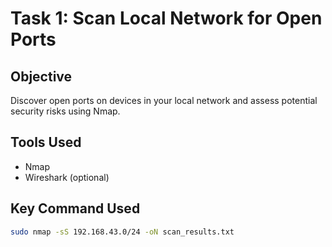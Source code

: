 
# Task 1: Scan Local Network for Open Ports

## Objective
Discover open ports on devices in your local network and assess potential security risks using Nmap.

## Tools Used
- Nmap
- Wireshark (optional)

## Key Command Used
```bash
sudo nmap -sS 192.168.43.0/24 -oN scan_results.txt

